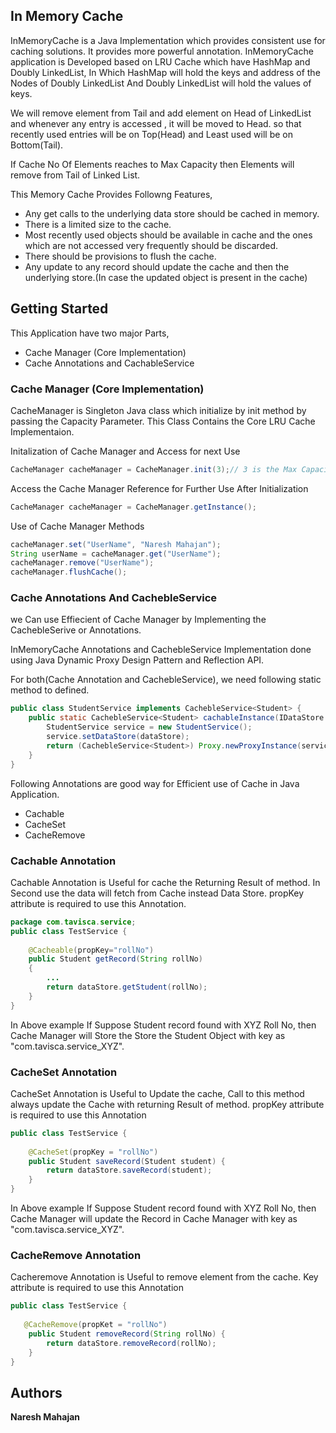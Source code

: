 ## In Memory Cache
InMemoryCache is a Java Implementation which provides consistent use for caching solutions. It provides more powerful annotation. 
InMemoryCache application is Developed based on LRU Cache which have HashMap and Doubly LinkedList, In Which HashMap will hold the keys and address of the Nodes of Doubly LinkedList  And Doubly LinkedList will hold the values of keys.  

We will remove element from Tail  and add element on Head of LinkedList and whenever any entry is accessed , it will be moved to Head. so that recently used entries will be on Top(Head) and Least used will be on Bottom(Tail).

If Cache No Of Elements reaches to Max Capacity then Elements will remove from Tail of Linked List.

This Memory Cache Provides Followng Features,
 
* Any get calls to the underlying data store should be cached in memory.
* There is a limited size to the cache.
* Most recently used objects should be available in cache and the ones which are not accessed very frequently should be discarded.
* There should be provisions to flush the cache.
* Any update to any record should  update the cache and then the underlying store.(In case the updated object is present in the cache)

## Getting Started

This Application have two major Parts,
* Cache Manager (Core Implementation)
* Cache Annotations and CachableService

### Cache Manager (Core Implementation)

CacheManager is Singleton Java class which initialize by init method by passing the Capacity Parameter. This Class Contains the Core LRU Cache Implementaion.

Initalization of Cache Manager and Access for next Use
```java
CacheManager cacheManager = CacheManager.init(3);// 3 is the Max Capacity of Cache Manager
```

Access the Cache Manager Reference for Further Use After Initialization
```java
CacheManager cacheManager = CacheManager.getInstance();
```

Use of Cache Manager Methods
```java
cacheManager.set("UserName", "Naresh Mahajan");
String userName = cacheManager.get("UserName");
cacheManager.remove("UserName");
cacheManager.flushCache();
```

### Cache Annotations And CachebleService

we Can use Effiecient of Cache Manager by Implementing the CachebleSerive or Annotations.

InMemoryCache Annotations and CachebleService Implementation done using Java Dynamic Proxy Design Pattern and Reflection API.

For both(Cache Annotation and CachebleService), we need following static method to defined.
```java
public class StudentService implements CachebleService<Student> {
	public static CachebleService<Student> cachableInstance(IDataStore dataStore) {
		StudentService service = new StudentService();
		service.setDataStore(dataStore);
		return (CachebleService<Student>) Proxy.newProxyInstance(service.getClass().getClassLoader(), new Class[] { 		CachebleService.class }, new CacheMethodInvocationHandler(service));
	}
}
```

Following Annotations are good way for Efficient use of Cache in Java Application.
* Cachable
* CacheSet
* CacheRemove

### Cachable Annotation
 Cachable Annotation is Useful for cache the Returning Result of method. In Second use the data will fetch from Cache instead Data Store.
 propKey attribute is required to use this Annotation.
 
```java
package com.tavisca.service;
public class TestService {
    
    @Cacheable(propKey="rollNo")
    public Student getRecord(String rollNo)
    {
    	...
    	return dataStore.getStudent(rollNo);
    }
}
```
In Above example If Suppose Student record found with XYZ Roll No, then Cache Manager will Store the Store the Student Object with key as "com.tavisca.service_XYZ".

### CacheSet Annotation
 CacheSet Annotation is Useful to Update the cache, Call to this method always update the Cache with returning Result of method. propKey attribute is required to use this Annotation
 
```java
public class TestService {
    
    @CacheSet(propKey = "rollNo")
	public Student saveRecord(Student student) {
		return dataStore.saveRecord(student);
	}
}
```
In Above example If Suppose Student record found with XYZ Roll No, then Cache Manager will update the Record in Cache Manager with key as "com.tavisca.service_XYZ".

### CacheRemove Annotation
 Cacheremove Annotation is Useful to remove element from the cache. Key attribute is required to use this Annotation
 
```java
public class TestService {
    
   @CacheRemove(propKet = "rollNo")
	public Student removeRecord(String rollNo) {
		return dataStore.removeRecord(rollNo);
	}
}
```

## Authors

 **Naresh Mahajan**

